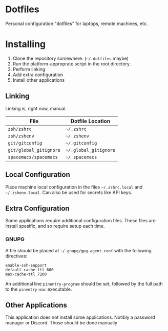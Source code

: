 # Dotfiles

Personal configuration "dotfiles" for laptops, remote machines, etc.

# Installing

1. Clone the repository somewhere. (`~/.dotfiles` maybe)
2. Run the platform-approprate script in the root directory.
3. Perform linking
4. Add extra configuration
5. Install other applications

## Linking

Linking is, right now, manual.

| File                   | Dotfile Location      |
|------------------------|-----------------------|
| `zsh/zshrc`            | `~/.zshrc`            |
| `zsh/zshenv`           | `~/.zshenv`           |
| `git/gitconfig`        | `~/.gitconfig`        |
| `git/global_gitignore` | `~/.global_gitignore` |
| `spacemacs/spacemacs`  | `~/.spacemacs`        |

## Local Configuration

Place machine local configuration in the files `~/.zshrc.local` and `~/.zshenv.local`. Can also be used for secrets like API keys.

## Extra Configuration

Some applications require additional configuration files. These files are install spesific, and so require setup each time.

### GNUPG

A file should be placed at `~/.gnupg/gpg-agent.conf` with the following directives:

```
enable-ssh-support
default-cache-ttl 600
max-cache-ttl 7200
```

An additional line `pinentry-program` should be set, followed by the full path to the `pinentry-mac` executable.

## Other Applications

This application does not install some applications. Notibly a password manager or Discord. Those should be done manually
